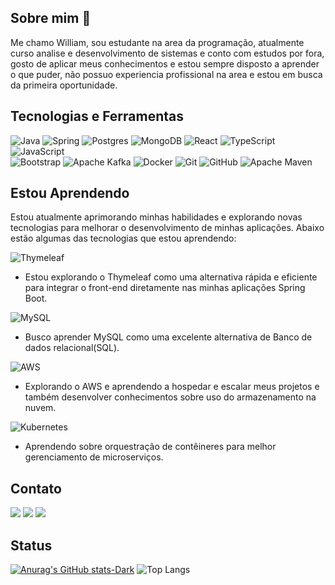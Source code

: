 ## Sobre mim :100:

Me chamo William, sou estudante na area da programação, atualmente curso analise e desenvolvimento de sistemas e conto com estudos por fora, gosto de aplicar meus conhecimentos e estou sempre disposto a aprender o que puder, não possuo experiencia profissional na area e estou em busca da primeira oportunidade.

## Tecnologias e Ferramentas

![Java](https://img.shields.io/badge/java-EB2E2D.svg?style=for-the-badge&logo=openjdk&logoColor=white)  ![Spring](https://img.shields.io/badge/spring-%236DB33F.svg?style=for-the-badge&logo=spring&logoColor=white)  ![Postgres](https://img.shields.io/badge/postgres-%23316192.svg?style=for-the-badge&logo=postgresql&logoColor=white)  ![MongoDB](https://img.shields.io/badge/MongoDB-%234ea94b.svg?style=for-the-badge&logo=mongodb&logoColor=white)  ![React](https://img.shields.io/badge/react-%2320232a.svg?style=for-the-badge&logo=react&logoColor=%2361DAFB)  ![TypeScript](https://img.shields.io/badge/typescript-%23007ACC.svg?style=for-the-badge&logo=typescript&logoColor=white)  ![JavaScript](https://img.shields.io/badge/javascript-%23323330.svg?style=for-the-badge&logo=javascript&logoColor=%23F7DF1E)
</br>
![Bootstrap](https://img.shields.io/badge/bootstrap-%238511FA.svg?style=for-the-badge&logo=bootstrap&logoColor=white)  ![Apache Kafka](https://img.shields.io/badge/Apache%20Kafka-000?style=for-the-badge&logo=apachekafka)  ![Docker](https://img.shields.io/badge/docker-%230db7ed.svg?style=for-the-badge&logo=docker&logoColor=white)  ![Git](https://img.shields.io/badge/git-%23F05033.svg?style=for-the-badge&logo=git&logoColor=white) ![GitHub](https://img.shields.io/badge/github-%23121011.svg?style=for-the-badge&logo=github&logoColor=white) ![Apache Maven](https://img.shields.io/badge/Apache%20Maven-C71A36?style=for-the-badge&logo=Apache%20Maven&logoColor=white)

## Estou Aprendendo
Estou atualmente aprimorando minhas habilidades e explorando novas tecnologias para melhorar o desenvolvimento de minhas aplicações. Abaixo estão algumas das tecnologias que estou aprendendo:

![Thymeleaf](https://img.shields.io/badge/Thymeleaf-%23005C0F.svg?style=for-the-badge&logo=Thymeleaf&logoColor=white)
</br>
- Estou explorando o Thymeleaf como uma alternativa rápida e eficiente para integrar o front-end diretamente nas minhas aplicações Spring Boot.

![MySQL](https://img.shields.io/badge/mysql-4479A1.svg?style=for-the-badge&logo=mysql&logoColor=white)
</br>
- Busco aprender MySQL como uma excelente alternativa de Banco de dados relacional(SQL).

![AWS](https://img.shields.io/badge/AWS-%23FF9900.svg?style=for-the-badge&logo=amazon-aws&logoColor=white)
</br>
- Explorando o AWS e aprendendo a hospedar e escalar meus projetos e também desenvolver conhecimentos sobre uso do armazenamento na nuvem.

![Kubernetes](https://img.shields.io/badge/kubernetes-%23326ce5.svg?style=for-the-badge&logo=kubernetes&logoColor=white)
</br>
- Aprendendo sobre orquestração de contêineres para melhor gerenciamento de microserviços.

## Contato
<div>
<a href="https://www.instagram.com/wlllm.soares/" target="_blank"><img loading="lazy" src="https://img.shields.io/badge/-Instagram-%23E4405F?style=for-the-badge&logo=instagram&logoColor=white" target="_blank"></a> 
<a href = "mailto:williamsoaresoutlook@gmail.com"><img loading="lazy" src="https://img.shields.io/badge/Gmail-D14836?style=for-the-badge&logo=gmail&logoColor=white" target="_blank"></a> 
<a href="www.linkedin.com/in/william-soares-a006bb272" target="_blank"><img loading="lazy" src="https://img.shields.io/badge/-LinkedIn-%230077B5?style=for-the-badge&logo=linkedin&logoColor=white" target="_blank"></a>   
</div>

## Status
[![Anurag's GitHub stats-Dark](https://github-readme-stats.vercel.app/api?username=williamsoares1&show_icons=true&theme=dark#gh-dark-mode-only)](https://github.com/anuraghazra/github-readme-stats#gh-dark-mode-only) 
![Top Langs](https://github-readme-stats.vercel.app/api/top-langs/?username=williamsoares1&layout=compact&theme=dark#gh-dark-mode-only)
